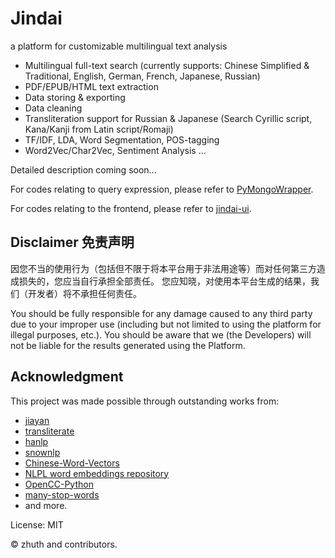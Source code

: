 # Jindai

a platform for customizable multilingual text analysis

- Multilingual full-text search (currently supports: Chinese Simplified & Traditional, English, German, French, Japanese, Russian)
- PDF/EPUB/HTML text extraction
- Data storing & exporting
- Data cleaning
- Transliteration support for Russian & Japanese (Search Cyrillic script, Kana/Kanji from Latin script/Romaji)
- TF/IDF, LDA, Word Segmentation, POS-tagging
- Word2Vec/Char2Vec, Sentiment Analysis ...

Detailed description coming soon...

For codes relating to query expression, please refer to [PyMongoWrapper](https://github.com/zhuth/PyMongoWrapper).

For codes relating to the frontend, please refer to [jindai-ui](https://github.com/zhuth/jindai-ui).

## Disclaimer 免责声明

因您不当的使用行为（包括但不限于将本平台用于非法用途等）而对任何第三方造成损失的，您应当自行承担全部责任。
您应知晓，对使用本平台生成的结果，我们（开发者）将不承担任何责任。

You should be fully responsible for any damage caused to any third party due to your improper use (including but not limited to using the platform for illegal purposes, etc.).
You should be aware that we (the Developers) will not be liable for the results generated using the Platform.

## Acknowledgment

This project was made possible through outstanding works from:

- [jiayan](https://github.com/jiaeyan/Jiayan)
- [transliterate](https://pypi.org/project/transliterate/)
- [hanlp](https://github.com/hankcs/HanLP)
- [snownlp](https://github.com/isnowfy/snownlp)
- [Chinese-Word-Vectors](https://github.com/Embedding/Chinese-Word-Vectors)
- [NLPL word embeddings repository](http://vectors.nlpl.eu/repository/)
- [OpenCC-Python](https://github.com/yichen0831/opencc-python)
- [many-stop-words](https://pypi.org/project/many-stop-words/)
- and more.

License: MIT

© zhuth and contributors.
